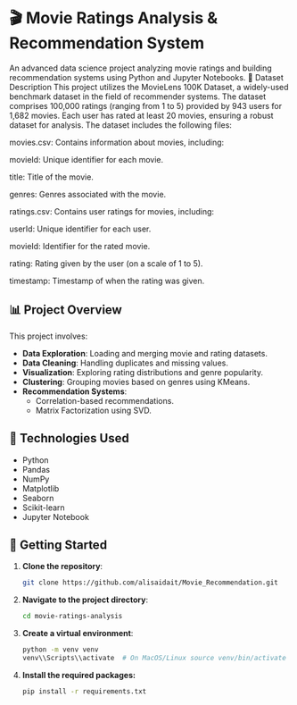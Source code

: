 # 🎬 Movie Ratings Analysis & Recommendation System

An advanced data science project analyzing movie ratings and building recommendation systems using Python and Jupyter Notebooks.
📁 Dataset Description
This project utilizes the MovieLens 100K Dataset, a widely-used benchmark dataset in the field of recommender systems. The dataset comprises 100,000 ratings (ranging from 1 to 5) provided by 943 users for 1,682 movies. Each user has rated at least 20 movies, ensuring a robust dataset for analysis.​
The dataset includes the following files:​

movies.csv: Contains information about movies, including:

movieId: Unique identifier for each movie.

title: Title of the movie.

genres: Genres associated with the movie.​

ratings.csv: Contains user ratings for movies, including:

userId: Unique identifier for each user.

movieId: Identifier for the rated movie.

rating: Rating given by the user (on a scale of 1 to 5).

timestamp: Timestamp of when the rating was given.

## 📊 Project Overview

This project involves:

- **Data Exploration**: Loading and merging movie and rating datasets.
- **Data Cleaning**: Handling duplicates and missing values.
- **Visualization**: Exploring rating distributions and genre popularity.
- **Clustering**: Grouping movies based on genres using KMeans.
- **Recommendation Systems**:
  - Correlation-based recommendations.
  - Matrix Factorization using SVD.

## 🧰 Technologies Used

- Python
- Pandas
- NumPy
- Matplotlib
- Seaborn
- Scikit-learn
- Jupyter Notebook


## 🚀 Getting Started

1. **Clone the repository**:
   ```bash
   git clone https://github.com/alisaidait/Movie_Recommendation.git
   
2. **Navigate to the project directory**:
    ```bash
   cd movie-ratings-analysis
    
3. **Create a virtual environment**:
   ```bash
   python -m venv venv
   venv\\Scripts\\activate  # On MacOS/Linux source venv/bin/activate
4. **Install the required packages:**
   ```bash
   pip install -r requirements.txt
   
 


